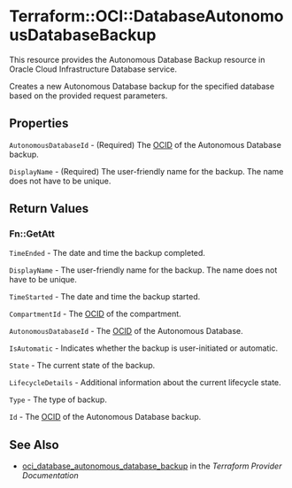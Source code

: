 # Terraform::OCI::DatabaseAutonomousDatabaseBackup

This resource provides the Autonomous Database Backup resource in Oracle Cloud Infrastructure Database service.

Creates a new Autonomous Database backup for the specified database based on the provided request parameters.

## Properties

`AutonomousDatabaseId` - (Required) The [OCID](https://docs.cloud.oracle.com/iaas/Content/General/Concepts/identifiers.htm) of the Autonomous Database backup.

`DisplayName` - (Required) The user-friendly name for the backup. The name does not have to be unique.


## Return Values

### Fn::GetAtt

`TimeEnded` - The date and time the backup completed.

`DisplayName` - The user-friendly name for the backup. The name does not have to be unique.

`TimeStarted` - The date and time the backup started.

`CompartmentId` - The [OCID](https://docs.cloud.oracle.com/iaas/Content/General/Concepts/identifiers.htm) of the compartment.

`AutonomousDatabaseId` - The [OCID](https://docs.cloud.oracle.com/iaas/Content/General/Concepts/identifiers.htm) of the Autonomous Database.

`IsAutomatic` - Indicates whether the backup is user-initiated or automatic.

`State` - The current state of the backup.

`LifecycleDetails` - Additional information about the current lifecycle state.

`Type` - The type of backup.

`Id` - The [OCID](https://docs.cloud.oracle.com/iaas/Content/General/Concepts/identifiers.htm) of the Autonomous Database backup.

## See Also

* [oci_database_autonomous_database_backup](https://www.terraform.io/docs/providers/oci/r/database_autonomous_database_backup.html) in the _Terraform Provider Documentation_
